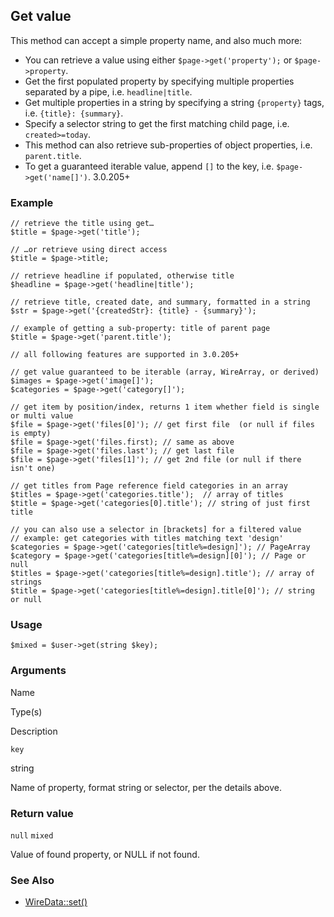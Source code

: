 Get value
---------

This method can accept a simple property name, and also much more:

*   You can retrieve a value using either `$page->get('property');` or `$page->property`.
*   Get the first populated property by specifying multiple properties separated by a pipe, i.e. `headline|title`.
*   Get multiple properties in a string by specifying a string `{property}` tags, i.e. `{title}: {summary}`.
*   Specify a selector string to get the first matching child page, i.e. `created>=today`.
*   This method can also retrieve sub-properties of object properties, i.e. `parent.title`.
*   To get a guaranteed iterable value, append `[]` to the key, i.e. `$page->get('name[]')`. 3.0.205+

### Example

    // retrieve the title using get…
    $title = $page->get('title');
    
    // …or retrieve using direct access
    $title = $page->title;
    
    // retrieve headline if populated, otherwise title
    $headline = $page->get('headline|title');
    
    // retrieve title, created date, and summary, formatted in a string
    $str = $page->get('{createdStr}: {title} - {summary}');
    
    // example of getting a sub-property: title of parent page
    $title = $page->get('parent.title');
    
    // all following features are supported in 3.0.205+
    
    // get value guaranteed to be iterable (array, WireArray, or derived)
    $images = $page->get('image[]');
    $categories = $page->get('category[]');
    
    // get item by position/index, returns 1 item whether field is single or multi value
    $file = $page->get('files[0]'); // get first file  (or null if files is empty)
    $file = $page->get('files.first); // same as above
    $file = $page->get('files.last'); // get last file
    $file = $page->get('files[1]'); // get 2nd file (or null if there isn't one)
    
    // get titles from Page reference field categories in an array
    $titles = $page->get('categories.title');  // array of titles
    $title = $page->get('categories[0].title'); // string of just first title
    
    // you can also use a selector in [brackets] for a filtered value
    // example: get categories with titles matching text 'design'
    $categories = $page->get('categories[title%=design]'); // PageArray
    $category = $page->get('categories[title%=design][0]'); // Page or null
    $titles = $page->get('categories[title%=design].title'); // array of strings
    $title = $page->get('categories[title%=design].title[0]'); // string or null

### Usage

    $mixed = $user->get(string $key);

### Arguments

Name

Type(s)

Description

`key`

string

Name of property, format string or selector, per the details above.

### Return value

`null` `mixed`

Value of found property, or NULL if not found.

### See Also

*   [WireData::set()](/api/ref/wire-data/set/)

